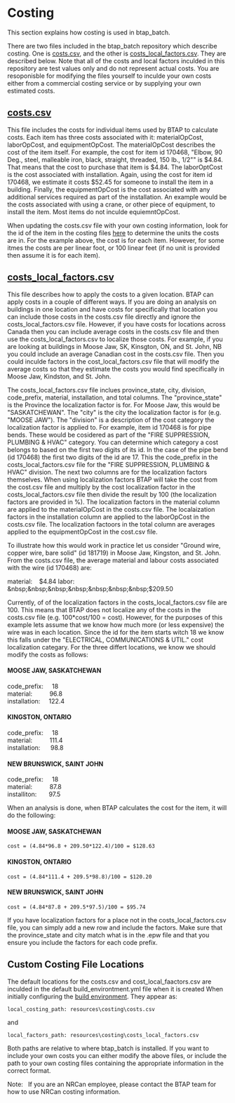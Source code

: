 # Costing 
This section explains how costing is used in btap_batch.

There are two files included in the btap_batch repository which describe costing. One is [costs.csv](../resources/costing/costs.csv), and the other is [costs_local_factors.csv](../resources/costing/costs_local_factors.csv). They are described below. Note that all of the costs and local factors inculded in this repository are test values only and do not represent actual costs. You are resoponisble for modifying the files yourself to inculde your own costs either from a commercial costing service or by supplying your own estimated costs.

## [costs.csv](../resources/costing/costs.csv)  

This file includes the costs for individual items used by BTAP to calculate costs.  Each item has three costs associated with it:  materialOpCost, laborOpCost, and equipmentOpCost.  The materialOpCost describes the cost of the item itself.  For example, the cost for item id 170468, "Elbow, 90 Deg., steel, malleable iron, black, straight, threaded, 150 lb., 1/2"" is $4.84. That means that the cost to purchase that item is $4.84. The laborOptCost is the cost associated with installation. Again, using the cost for item id 170468, we estimate it costs $52.45 for someone to install the item in a building. Finally, the equipmentOpCost is the cost associated with any additional services required as part of the installation. An example would be the costs associated with using a crane, or other piece of equipment, to install the item. Most items do not inculde equiemntOpCost.

When updating the costs.csv file with your own costing information, look for the id of the item in the costing files [here](https://github.com/NREL/openstudio-standards/tree/nrcan/lib/openstudio-standards/btap/costing/common_resources) to determine the units the costs are in. For the example above, the cost is for each item. However, for some itmes the costs are per linear foot, or 100 linear feet (if no unit is provided then assume it is for each item).

## [costs_local_factors.csv](../resources/costing/costs_local_factors.csv)  

This file describes how to apply the costs to a given location. BTAP can apply costs in a couple of different ways. If you are doing an analysis on buildings in one location and have costs for specifically that location you can include those costs in the costs.csv file directly and ignore the costs_local_factors.csv file. However, if you have costs for locations across Canada then you can include average costs in the costs.csv file and then use the costs_local_factors.csv to localize those costs. For example, if you are looking at buildings in Moose Jaw, SK, Kinsgton, ON, and St. John, NB you could include an average Canadian cost in the costs.csv file. Then you could inculde factors in the cost_local_factors.csv file that will modify the average costs so that they estimate the costs you would find specifically in Moose Jaw, Kindston, and St. John.

The costs_local_factors.csv file inclues province_state, city, division, code_prefix, material, installation, and total columns. The "province_state" is the Province the localization factor is for. For Moose Jaw, this would be "SASKATCHEWAN". The "city" is the city the localization factor is for (e.g. "MOOSE JAW"). The "division" is a description of the cost category the localization factor is applied to. For example, item id 170468 is for pipe bends. These would be cosidered as part of the "FIRE SUPPRESSION, PLUMBING & HVAC" category. You can determine which category a cost belongs to based on the first two digits of its id. In the case of the pipe bend (id 170468) the first two digits of the id are 17. This the code_prefix in the costs_local_factors.csv file for the "FIRE SUPPRESSION, PLUMBING & HVAC" division. The next two columns are for the localization factors themselves. When using localization factors BTAP will take the cost from the cost.csv file and multiply by the cost localization factor in the costs_local_factors.csv file then divide the result by 100 (the localization factors are provided in %). The localization factors in the material column are applied to the materialOpCost in the costs.csv file. The localaization factors in the installation column are applied to the laborOpCost in the costs.csv file. The localization factoors in the total column are averages applied to the equipmentOpCost in the cost.csv file.

To illustrate how this would work in practice let us consider "Ground wire, copper wire, bare solid" (id 181719) in Moose Jaw, Kingston, and St. John. From the costs.csv file, the average material and labour costs associated with the wire (id 170468) are:

material: &nbsp;&nbsp;&nbsp;$4.84  
labor: &nbsp;&nbsp;&nbsp;&nbsp;&nbsp;&nbsp;&nbsp;$209.50

Currently, of of the localization factors in the costs_local_factors.csv file are 100. This means that BTAP does not localize any of the costs in the costs.csv file (e.g. 100*cost/100 = cost). However, for the purposes of this example lets assume that we know how much more (or less expensive) the wire was in each location. Since the id for the item starts witch 18 we know this falls under the "ELECTRICAL, COMMUNICATIONS & UTIL." cost localization categary. For the three differt locations, we know we should modify the costs as follows:

#### MOOSE JAW, SASKATCHEWAN 

code_prefix: &nbsp;&nbsp;&nbsp;&nbsp;18  
material: &nbsp;&nbsp;&nbsp;&nbsp;&nbsp;&nbsp;&nbsp;&nbsp;&nbsp;96.8  
installation: &nbsp;&nbsp;&nbsp;&nbsp;122.4  

#### KINGSTON, ONTARIO 

code_prefix: &nbsp;&nbsp;&nbsp;&nbsp;18  
material: &nbsp;&nbsp;&nbsp;&nbsp;&nbsp;&nbsp;&nbsp;&nbsp;&nbsp;111.4  
installation: &nbsp;&nbsp;&nbsp;&nbsp;&nbsp;98.8  

#### NEW BRUNSWICK, SAINT JOHN 

code_prefix: &nbsp;&nbsp;&nbsp;&nbsp;18  
material: &nbsp;&nbsp;&nbsp;&nbsp;&nbsp;&nbsp;&nbsp;&nbsp;&nbsp;87.8  
installiton: &nbsp;&nbsp;&nbsp;&nbsp;&nbsp;&nbsp;97.5  

When an analysis is done, when BTAP calculates the cost for the item, it will do the following:

#### MOOSE JAW, SASKATCHEWAN 
```
cost = (4.84*96.8 + 209.50*122.4)/100 = $128.63
```
#### KINGSTON, ONTARIO 
```
cost = (4.84*111.4 + 209.5*98.8)/100 = $120.20
```
#### NEW BRUNSWICK, SAINT JOHN 
```
cost = (4.84*87.8 + 209.5*97.5)/100 = $95.74
```
If you have localization factors for a place not in the costs_local_factors.csv file, you can simply add a new row and include the factors. Make sure that the province_state and city match what is in the .epw file and that you ensure you include the factors for each code prefix.

## Custom Costing File Locations 

The default locations for the costs.csv and cost_local_faactors.csv are inculded in the default build_environtment.yml file when it is created When initially configuring the [build environment](configure.md). They appear as:

```
local_costing_path: resources\costing\costs.csv
```

and

```
local_factors_path: resources\costing\costs_local_factors.csv
```

Both paths are relative to where btap_batch is installed. If you want to include your own costs you can either modify the above files, or include the path to your own costing files containing the appropriate information in the correct format.

Note: &nbsp;&nbsp;If you are an NRCan employee, please contact the BTAP team for how to use NRCan costing information.
